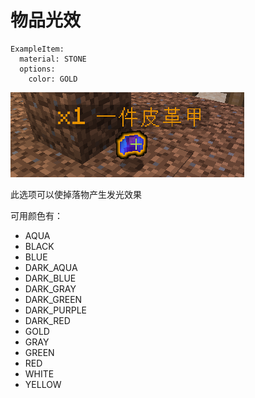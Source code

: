 # 物品光效

```
ExampleItem:
  material: STONE
  options:
    color: GOLD
```

![](../../.gitbook/assets/image.png)

此选项可以使掉落物产生发光效果

可用颜色有：

* AQUA
* BLACK
* BLUE
* DARK\_AQUA
* DARK\_BLUE
* DARK\_GRAY
* DARK\_GREEN
* DARK\_PURPLE
* DARK\_RED
* GOLD
* GRAY
* GREEN
* RED
* WHITE
* YELLOW

